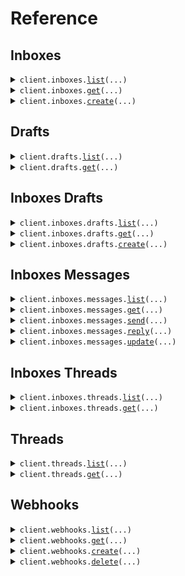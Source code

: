 # Reference
## Inboxes
<details><summary><code>client.inboxes.<a href="src/agentmail/inboxes/client.py">list</a>(...)</code></summary>
<dl>
<dd>

#### 🔌 Usage

<dl>
<dd>

<dl>
<dd>

```python
from agentmail import AgentMail
client = AgentMail(api_key="YOUR_API_KEY", )
client.inboxes.list()

```
</dd>
</dl>
</dd>
</dl>

#### ⚙️ Parameters

<dl>
<dd>

<dl>
<dd>

**limit:** `typing.Optional[Limit]` 
    
</dd>
</dl>

<dl>
<dd>

**last_key:** `typing.Optional[LastKey]` 
    
</dd>
</dl>

<dl>
<dd>

**request_options:** `typing.Optional[RequestOptions]` — Request-specific configuration.
    
</dd>
</dl>
</dd>
</dl>


</dd>
</dl>
</details>

<details><summary><code>client.inboxes.<a href="src/agentmail/inboxes/client.py">get</a>(...)</code></summary>
<dl>
<dd>

#### 🔌 Usage

<dl>
<dd>

<dl>
<dd>

```python
from agentmail import AgentMail
client = AgentMail(api_key="YOUR_API_KEY", )
client.inboxes.get(inbox_id='inbox_id', )

```
</dd>
</dl>
</dd>
</dl>

#### ⚙️ Parameters

<dl>
<dd>

<dl>
<dd>

**inbox_id:** `InboxId` 
    
</dd>
</dl>

<dl>
<dd>

**request_options:** `typing.Optional[RequestOptions]` — Request-specific configuration.
    
</dd>
</dl>
</dd>
</dl>


</dd>
</dl>
</details>

<details><summary><code>client.inboxes.<a href="src/agentmail/inboxes/client.py">create</a>(...)</code></summary>
<dl>
<dd>

#### 🔌 Usage

<dl>
<dd>

<dl>
<dd>

```python
from agentmail import AgentMail
client = AgentMail(api_key="YOUR_API_KEY", )
client.inboxes.create()

```
</dd>
</dl>
</dd>
</dl>

#### ⚙️ Parameters

<dl>
<dd>

<dl>
<dd>

**username:** `typing.Optional[str]` — Username of address. Randomly generated if not specified.
    
</dd>
</dl>

<dl>
<dd>

**domain:** `typing.Optional[str]` — Domain of address. Must be verified domain. Defaults to `agentmail.to`.
    
</dd>
</dl>

<dl>
<dd>

**display_name:** `typing.Optional[str]` — Display name: `Display Name <username@domain.com>`. Defaults to `AgentMail`. Pass empty string to omit.
    
</dd>
</dl>

<dl>
<dd>

**request_options:** `typing.Optional[RequestOptions]` — Request-specific configuration.
    
</dd>
</dl>
</dd>
</dl>


</dd>
</dl>
</details>

## Drafts
<details><summary><code>client.drafts.<a href="src/agentmail/drafts/client.py">list</a>(...)</code></summary>
<dl>
<dd>

#### 🔌 Usage

<dl>
<dd>

<dl>
<dd>

```python
from agentmail import AgentMail
client = AgentMail(api_key="YOUR_API_KEY", )
client.drafts.list()

```
</dd>
</dl>
</dd>
</dl>

#### ⚙️ Parameters

<dl>
<dd>

<dl>
<dd>

**limit:** `typing.Optional[Limit]` 
    
</dd>
</dl>

<dl>
<dd>

**last_key:** `typing.Optional[LastKey]` 
    
</dd>
</dl>

<dl>
<dd>

**labels:** `typing.Optional[Labels]` 
    
</dd>
</dl>

<dl>
<dd>

**request_options:** `typing.Optional[RequestOptions]` — Request-specific configuration.
    
</dd>
</dl>
</dd>
</dl>


</dd>
</dl>
</details>

<details><summary><code>client.drafts.<a href="src/agentmail/drafts/client.py">get</a>(...)</code></summary>
<dl>
<dd>

#### 🔌 Usage

<dl>
<dd>

<dl>
<dd>

```python
from agentmail import AgentMail
client = AgentMail(api_key="YOUR_API_KEY", )
client.drafts.get(draft_id='draft_id', )

```
</dd>
</dl>
</dd>
</dl>

#### ⚙️ Parameters

<dl>
<dd>

<dl>
<dd>

**draft_id:** `DraftId` 
    
</dd>
</dl>

<dl>
<dd>

**request_options:** `typing.Optional[RequestOptions]` — Request-specific configuration.
    
</dd>
</dl>
</dd>
</dl>


</dd>
</dl>
</details>

## Inboxes Drafts
<details><summary><code>client.inboxes.drafts.<a href="src/agentmail/inboxes/drafts/client.py">list</a>(...)</code></summary>
<dl>
<dd>

#### 🔌 Usage

<dl>
<dd>

<dl>
<dd>

```python
from agentmail import AgentMail
client = AgentMail(api_key="YOUR_API_KEY", )
client.inboxes.drafts.list(inbox_id='inbox_id', )

```
</dd>
</dl>
</dd>
</dl>

#### ⚙️ Parameters

<dl>
<dd>

<dl>
<dd>

**inbox_id:** `InboxId` 
    
</dd>
</dl>

<dl>
<dd>

**limit:** `typing.Optional[Limit]` 
    
</dd>
</dl>

<dl>
<dd>

**last_key:** `typing.Optional[LastKey]` 
    
</dd>
</dl>

<dl>
<dd>

**labels:** `typing.Optional[Labels]` 
    
</dd>
</dl>

<dl>
<dd>

**request_options:** `typing.Optional[RequestOptions]` — Request-specific configuration.
    
</dd>
</dl>
</dd>
</dl>


</dd>
</dl>
</details>

<details><summary><code>client.inboxes.drafts.<a href="src/agentmail/inboxes/drafts/client.py">get</a>(...)</code></summary>
<dl>
<dd>

#### 🔌 Usage

<dl>
<dd>

<dl>
<dd>

```python
from agentmail import AgentMail
client = AgentMail(api_key="YOUR_API_KEY", )
client.inboxes.drafts.get(inbox_id='inbox_id', draft_id='draft_id', )

```
</dd>
</dl>
</dd>
</dl>

#### ⚙️ Parameters

<dl>
<dd>

<dl>
<dd>

**inbox_id:** `InboxId` 
    
</dd>
</dl>

<dl>
<dd>

**draft_id:** `DraftId` 
    
</dd>
</dl>

<dl>
<dd>

**request_options:** `typing.Optional[RequestOptions]` — Request-specific configuration.
    
</dd>
</dl>
</dd>
</dl>


</dd>
</dl>
</details>

<details><summary><code>client.inboxes.drafts.<a href="src/agentmail/inboxes/drafts/client.py">create</a>(...)</code></summary>
<dl>
<dd>

#### 🔌 Usage

<dl>
<dd>

<dl>
<dd>

```python
from agentmail import AgentMail
client = AgentMail(api_key="YOUR_API_KEY", )
client.inboxes.drafts.create(inbox_id='inbox_id', )

```
</dd>
</dl>
</dd>
</dl>

#### ⚙️ Parameters

<dl>
<dd>

<dl>
<dd>

**inbox_id:** `InboxId` 
    
</dd>
</dl>

<dl>
<dd>

**labels:** `typing.Optional[DraftLabels]` 
    
</dd>
</dl>

<dl>
<dd>

**to:** `typing.Optional[DraftTo]` 
    
</dd>
</dl>

<dl>
<dd>

**cc:** `typing.Optional[DraftCc]` 
    
</dd>
</dl>

<dl>
<dd>

**bcc:** `typing.Optional[DraftBcc]` 
    
</dd>
</dl>

<dl>
<dd>

**subject:** `typing.Optional[DraftSubject]` 
    
</dd>
</dl>

<dl>
<dd>

**text:** `typing.Optional[DraftText]` 
    
</dd>
</dl>

<dl>
<dd>

**html:** `typing.Optional[DraftHtml]` 
    
</dd>
</dl>

<dl>
<dd>

**request_options:** `typing.Optional[RequestOptions]` — Request-specific configuration.
    
</dd>
</dl>
</dd>
</dl>


</dd>
</dl>
</details>

## Inboxes Messages
<details><summary><code>client.inboxes.messages.<a href="src/agentmail/inboxes/messages/client.py">list</a>(...)</code></summary>
<dl>
<dd>

#### 🔌 Usage

<dl>
<dd>

<dl>
<dd>

```python
from agentmail import AgentMail
client = AgentMail(api_key="YOUR_API_KEY", )
client.inboxes.messages.list(inbox_id='inbox_id', )

```
</dd>
</dl>
</dd>
</dl>

#### ⚙️ Parameters

<dl>
<dd>

<dl>
<dd>

**inbox_id:** `InboxId` 
    
</dd>
</dl>

<dl>
<dd>

**limit:** `typing.Optional[Limit]` 
    
</dd>
</dl>

<dl>
<dd>

**last_key:** `typing.Optional[LastKey]` 
    
</dd>
</dl>

<dl>
<dd>

**labels:** `typing.Optional[Labels]` 
    
</dd>
</dl>

<dl>
<dd>

**request_options:** `typing.Optional[RequestOptions]` — Request-specific configuration.
    
</dd>
</dl>
</dd>
</dl>


</dd>
</dl>
</details>

<details><summary><code>client.inboxes.messages.<a href="src/agentmail/inboxes/messages/client.py">get</a>(...)</code></summary>
<dl>
<dd>

#### 🔌 Usage

<dl>
<dd>

<dl>
<dd>

```python
from agentmail import AgentMail
client = AgentMail(api_key="YOUR_API_KEY", )
client.inboxes.messages.get(inbox_id='inbox_id', message_id='message_id', )

```
</dd>
</dl>
</dd>
</dl>

#### ⚙️ Parameters

<dl>
<dd>

<dl>
<dd>

**inbox_id:** `InboxId` 
    
</dd>
</dl>

<dl>
<dd>

**message_id:** `MessageId` 
    
</dd>
</dl>

<dl>
<dd>

**request_options:** `typing.Optional[RequestOptions]` — Request-specific configuration.
    
</dd>
</dl>
</dd>
</dl>


</dd>
</dl>
</details>

<details><summary><code>client.inboxes.messages.<a href="src/agentmail/inboxes/messages/client.py">send</a>(...)</code></summary>
<dl>
<dd>

#### 🔌 Usage

<dl>
<dd>

<dl>
<dd>

```python
from agentmail import AgentMail
client = AgentMail(api_key="YOUR_API_KEY", )
client.inboxes.messages.send(inbox_id='inbox_id', to='to', )

```
</dd>
</dl>
</dd>
</dl>

#### ⚙️ Parameters

<dl>
<dd>

<dl>
<dd>

**inbox_id:** `InboxId` 
    
</dd>
</dl>

<dl>
<dd>

**to:** `SendMessageTo` 
    
</dd>
</dl>

<dl>
<dd>

**cc:** `typing.Optional[SendMessageCc]` 
    
</dd>
</dl>

<dl>
<dd>

**bcc:** `typing.Optional[SendMessageBcc]` 
    
</dd>
</dl>

<dl>
<dd>

**subject:** `typing.Optional[MessageSubject]` 
    
</dd>
</dl>

<dl>
<dd>

**text:** `typing.Optional[MessageText]` 
    
</dd>
</dl>

<dl>
<dd>

**html:** `typing.Optional[MessageHtml]` 
    
</dd>
</dl>

<dl>
<dd>

**attachments:** `typing.Optional[SendMessageAttachments]` 
    
</dd>
</dl>

<dl>
<dd>

**request_options:** `typing.Optional[RequestOptions]` — Request-specific configuration.
    
</dd>
</dl>
</dd>
</dl>


</dd>
</dl>
</details>

<details><summary><code>client.inboxes.messages.<a href="src/agentmail/inboxes/messages/client.py">reply</a>(...)</code></summary>
<dl>
<dd>

#### 🔌 Usage

<dl>
<dd>

<dl>
<dd>

```python
from agentmail import AgentMail
client = AgentMail(api_key="YOUR_API_KEY", )
client.inboxes.messages.reply(inbox_id='inbox_id', message_id='message_id', )

```
</dd>
</dl>
</dd>
</dl>

#### ⚙️ Parameters

<dl>
<dd>

<dl>
<dd>

**inbox_id:** `InboxId` 
    
</dd>
</dl>

<dl>
<dd>

**message_id:** `MessageId` 
    
</dd>
</dl>

<dl>
<dd>

**to:** `typing.Optional[SendMessageTo]` 
    
</dd>
</dl>

<dl>
<dd>

**cc:** `typing.Optional[SendMessageCc]` 
    
</dd>
</dl>

<dl>
<dd>

**bcc:** `typing.Optional[SendMessageBcc]` 
    
</dd>
</dl>

<dl>
<dd>

**text:** `typing.Optional[MessageText]` 
    
</dd>
</dl>

<dl>
<dd>

**html:** `typing.Optional[MessageHtml]` 
    
</dd>
</dl>

<dl>
<dd>

**attachments:** `typing.Optional[SendMessageAttachments]` 
    
</dd>
</dl>

<dl>
<dd>

**request_options:** `typing.Optional[RequestOptions]` — Request-specific configuration.
    
</dd>
</dl>
</dd>
</dl>


</dd>
</dl>
</details>

<details><summary><code>client.inboxes.messages.<a href="src/agentmail/inboxes/messages/client.py">update</a>(...)</code></summary>
<dl>
<dd>

#### 🔌 Usage

<dl>
<dd>

<dl>
<dd>

```python
from agentmail import AgentMail
client = AgentMail(api_key="YOUR_API_KEY", )
client.inboxes.messages.update(inbox_id='inbox_id', message_id='message_id', )

```
</dd>
</dl>
</dd>
</dl>

#### ⚙️ Parameters

<dl>
<dd>

<dl>
<dd>

**inbox_id:** `InboxId` 
    
</dd>
</dl>

<dl>
<dd>

**message_id:** `MessageId` 
    
</dd>
</dl>

<dl>
<dd>

**add_labels:** `typing.Optional[typing.Sequence[str]]` — Labels to add to message.
    
</dd>
</dl>

<dl>
<dd>

**remove_labels:** `typing.Optional[typing.Sequence[str]]` — Labels to remove from message.
    
</dd>
</dl>

<dl>
<dd>

**request_options:** `typing.Optional[RequestOptions]` — Request-specific configuration.
    
</dd>
</dl>
</dd>
</dl>


</dd>
</dl>
</details>

## Inboxes Threads
<details><summary><code>client.inboxes.threads.<a href="src/agentmail/inboxes/threads/client.py">list</a>(...)</code></summary>
<dl>
<dd>

#### 🔌 Usage

<dl>
<dd>

<dl>
<dd>

```python
from agentmail import AgentMail
client = AgentMail(api_key="YOUR_API_KEY", )
client.inboxes.threads.list(inbox_id='inbox_id', )

```
</dd>
</dl>
</dd>
</dl>

#### ⚙️ Parameters

<dl>
<dd>

<dl>
<dd>

**inbox_id:** `InboxId` 
    
</dd>
</dl>

<dl>
<dd>

**limit:** `typing.Optional[Limit]` 
    
</dd>
</dl>

<dl>
<dd>

**last_key:** `typing.Optional[LastKey]` 
    
</dd>
</dl>

<dl>
<dd>

**labels:** `typing.Optional[Labels]` 
    
</dd>
</dl>

<dl>
<dd>

**request_options:** `typing.Optional[RequestOptions]` — Request-specific configuration.
    
</dd>
</dl>
</dd>
</dl>


</dd>
</dl>
</details>

<details><summary><code>client.inboxes.threads.<a href="src/agentmail/inboxes/threads/client.py">get</a>(...)</code></summary>
<dl>
<dd>

#### 🔌 Usage

<dl>
<dd>

<dl>
<dd>

```python
from agentmail import AgentMail
client = AgentMail(api_key="YOUR_API_KEY", )
client.inboxes.threads.get(inbox_id='inbox_id', thread_id='thread_id', )

```
</dd>
</dl>
</dd>
</dl>

#### ⚙️ Parameters

<dl>
<dd>

<dl>
<dd>

**inbox_id:** `InboxId` 
    
</dd>
</dl>

<dl>
<dd>

**thread_id:** `ThreadId` 
    
</dd>
</dl>

<dl>
<dd>

**request_options:** `typing.Optional[RequestOptions]` — Request-specific configuration.
    
</dd>
</dl>
</dd>
</dl>


</dd>
</dl>
</details>

## Threads
<details><summary><code>client.threads.<a href="src/agentmail/threads/client.py">list</a>(...)</code></summary>
<dl>
<dd>

#### 🔌 Usage

<dl>
<dd>

<dl>
<dd>

```python
from agentmail import AgentMail
client = AgentMail(api_key="YOUR_API_KEY", )
client.threads.list()

```
</dd>
</dl>
</dd>
</dl>

#### ⚙️ Parameters

<dl>
<dd>

<dl>
<dd>

**limit:** `typing.Optional[Limit]` 
    
</dd>
</dl>

<dl>
<dd>

**last_key:** `typing.Optional[LastKey]` 
    
</dd>
</dl>

<dl>
<dd>

**labels:** `typing.Optional[Labels]` 
    
</dd>
</dl>

<dl>
<dd>

**request_options:** `typing.Optional[RequestOptions]` — Request-specific configuration.
    
</dd>
</dl>
</dd>
</dl>


</dd>
</dl>
</details>

<details><summary><code>client.threads.<a href="src/agentmail/threads/client.py">get</a>(...)</code></summary>
<dl>
<dd>

#### 🔌 Usage

<dl>
<dd>

<dl>
<dd>

```python
from agentmail import AgentMail
client = AgentMail(api_key="YOUR_API_KEY", )
client.threads.get(thread_id='thread_id', )

```
</dd>
</dl>
</dd>
</dl>

#### ⚙️ Parameters

<dl>
<dd>

<dl>
<dd>

**thread_id:** `ThreadId` 
    
</dd>
</dl>

<dl>
<dd>

**request_options:** `typing.Optional[RequestOptions]` — Request-specific configuration.
    
</dd>
</dl>
</dd>
</dl>


</dd>
</dl>
</details>

## Webhooks
<details><summary><code>client.webhooks.<a href="src/agentmail/webhooks/client.py">list</a>(...)</code></summary>
<dl>
<dd>

#### 🔌 Usage

<dl>
<dd>

<dl>
<dd>

```python
from agentmail import AgentMail
client = AgentMail(api_key="YOUR_API_KEY", )
client.webhooks.list()

```
</dd>
</dl>
</dd>
</dl>

#### ⚙️ Parameters

<dl>
<dd>

<dl>
<dd>

**limit:** `typing.Optional[Limit]` 
    
</dd>
</dl>

<dl>
<dd>

**last_key:** `typing.Optional[LastKey]` 
    
</dd>
</dl>

<dl>
<dd>

**request_options:** `typing.Optional[RequestOptions]` — Request-specific configuration.
    
</dd>
</dl>
</dd>
</dl>


</dd>
</dl>
</details>

<details><summary><code>client.webhooks.<a href="src/agentmail/webhooks/client.py">get</a>(...)</code></summary>
<dl>
<dd>

#### 🔌 Usage

<dl>
<dd>

<dl>
<dd>

```python
from agentmail import AgentMail
client = AgentMail(api_key="YOUR_API_KEY", )
client.webhooks.get(webhook_id='webhook_id', )

```
</dd>
</dl>
</dd>
</dl>

#### ⚙️ Parameters

<dl>
<dd>

<dl>
<dd>

**webhook_id:** `WebhookId` 
    
</dd>
</dl>

<dl>
<dd>

**request_options:** `typing.Optional[RequestOptions]` — Request-specific configuration.
    
</dd>
</dl>
</dd>
</dl>


</dd>
</dl>
</details>

<details><summary><code>client.webhooks.<a href="src/agentmail/webhooks/client.py">create</a>(...)</code></summary>
<dl>
<dd>

#### 🔌 Usage

<dl>
<dd>

<dl>
<dd>

```python
from agentmail import AgentMail
client = AgentMail(api_key="YOUR_API_KEY", )
client.webhooks.create(url='url', )

```
</dd>
</dl>
</dd>
</dl>

#### ⚙️ Parameters

<dl>
<dd>

<dl>
<dd>

**url:** `Url` 
    
</dd>
</dl>

<dl>
<dd>

**events:** `typing.Optional[Events]` 
    
</dd>
</dl>

<dl>
<dd>

**inboxes:** `typing.Optional[Inboxes]` 
    
</dd>
</dl>

<dl>
<dd>

**request_options:** `typing.Optional[RequestOptions]` — Request-specific configuration.
    
</dd>
</dl>
</dd>
</dl>


</dd>
</dl>
</details>

<details><summary><code>client.webhooks.<a href="src/agentmail/webhooks/client.py">delete</a>(...)</code></summary>
<dl>
<dd>

#### 🔌 Usage

<dl>
<dd>

<dl>
<dd>

```python
from agentmail import AgentMail
client = AgentMail(api_key="YOUR_API_KEY", )
client.webhooks.delete(webhook_id='webhook_id', )

```
</dd>
</dl>
</dd>
</dl>

#### ⚙️ Parameters

<dl>
<dd>

<dl>
<dd>

**webhook_id:** `WebhookId` 
    
</dd>
</dl>

<dl>
<dd>

**request_options:** `typing.Optional[RequestOptions]` — Request-specific configuration.
    
</dd>
</dl>
</dd>
</dl>


</dd>
</dl>
</details>

